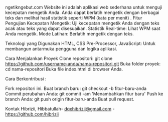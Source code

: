 ngetikngebut.com
Website ini adalah aplikasi web sederhana untuk menguji kecepatan mengetik Anda. Anda dapat berlatih mengetik dengan berbagai teks dan melihat hasil statistik seperti WPM (kata per menit)
.
Fitur
Pengujian Kecepatan Mengetik: Uji kecepatan mengetik Anda dengan teks acak atau teks yang dapat disesuaikan.
Statistik Real-time: Lihat WPM saat Anda mengetik.
Mode Latihan: Berlatih mengetik dengan teks.

Teknologi yang Digunakan
HTML, CSS Pre-Processor, JavaScript: Untuk membangun antarmuka pengguna dan logika aplikasi.

Cara Menjalankan Proyek
Clone repositori: git clone https://github.com/username-anda/nama-repositori.git
Buka folder proyek: cd nama-repositori
Buka file index.html di browser Anda.

Cara Berkontribusi :

Fork repositori ini.
Buat branch baru: git checkout -b fitur-baru-anda
Commit perubahan Anda: git commit -am 'Menambahkan fitur baru'
Push ke branch Anda: git push origin fitur-baru-anda
Buat pull request.

Kontak
Hibrizii, Hibbatullah- dqxhibrizii@gmail.com - https://github.com/hibrizii
